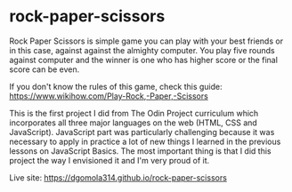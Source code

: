 # rock-paper-scissors

Rock Paper Scissors is simple game you can play with your best friends or in this case, against against the almighty computer. You play five rounds against computer and the winner is one who has higher score or the final score can be even.

If you don't know the rules of this game, check this guide:
https://www.wikihow.com/Play-Rock,-Paper,-Scissors

This is the first project I did from The Odin Project curriculum which incorporates all three major languages on the web (HTML, CSS and JavaScript). JavaScript part was particularly challenging because it was necessary to apply in practice a lot of new things I learned in the previous lessons on JavaScript Basics. The most important thing is that I did this project the way I envisioned it and I'm very proud of it.

Live site: https://dgomola314.github.io/rock-paper-scissors